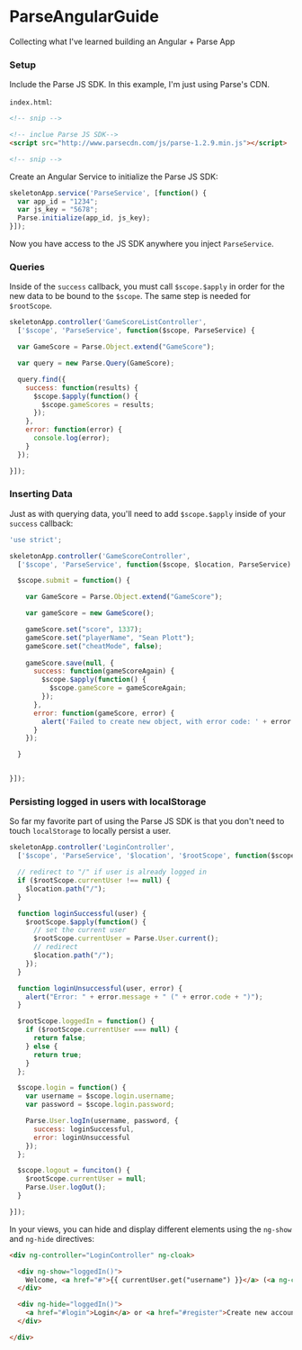 ParseAngularGuide
=================

Collecting what I've learned building an Angular + Parse App

### Setup

Include the Parse JS SDK. In this example, I'm just using Parse's CDN.

`index.html`:

```html
<!-- snip -->

<!-- inclue Parse JS SDK-->
<script src="http://www.parsecdn.com/js/parse-1.2.9.min.js"></script>

<!-- snip -->
```

Create an Angular Service to initialize the Parse JS SDK:

```javascript
skeletonApp.service('ParseService', [function() {
  var app_id = "1234";
  var js_key = "5678";
  Parse.initialize(app_id, js_key);
}]);
```

Now you have access to the JS SDK anywhere you inject `ParseService`.

### Queries

Inside of the `success` callback, you must call `$scope.$apply` in order for the new data to be bound to the `$scope`. The same step is needed for `$rootScope`.

```javascript
skeletonApp.controller('GameScoreListController', 
  ['$scope', 'ParseService', function($scope, ParseService) {

  var GameScore = Parse.Object.extend("GameScore");

  var query = new Parse.Query(GameScore);

  query.find({
    success: function(results) {
      $scope.$apply(function() {
        $scope.gameScores = results;
      });
    },
    error: function(error) {
      console.log(error);
    }
  });

}]);
```

### Inserting Data

Just as with querying data, you'll need to add `$scope.$apply` inside of your `success` callback:

```javascript
'use strict';

skeletonApp.controller('GameScoreController', 
  ['$scope', 'ParseService', function($scope, $location, ParseService) {

  $scope.submit = function() {

    var GameScore = Parse.Object.extend("GameScore");

    var gameScore = new GameScore();

    gameScore.set("score", 1337);
    gameScore.set("playerName", "Sean Plott");
    gameScore.set("cheatMode", false);
     
    gameScore.save(null, {
      success: function(gameScoreAgain) {
        $scope.$apply(function() {
          $scope.gameScore = gameScoreAgain;
        });
      },
      error: function(gameScore, error) {
        alert('Failed to create new object, with error code: ' + error.description);
      }
    }); 

  }


}]);
```

### Persisting logged in users with localStorage

So far my favorite part of using the Parse JS SDK is that you don't need to touch `localStorage` to locally persist a user.

```javascript
skeletonApp.controller('LoginController', 
  ['$scope', 'ParseService', '$location', '$rootScope', function($scope, ParseService, $location, $rootScope) {

  // redirect to "/" if user is already logged in
  if ($rootScope.currentUser !== null) {
    $location.path("/");
  }

  function loginSuccessful(user) {
    $rootScope.$apply(function() {
      // set the current user
      $rootScope.currentUser = Parse.User.current();
      // redirect
      $location.path("/");
    });
  }

  function loginUnsuccessful(user, error) {
    alert("Error: " + error.message + " (" + error.code + ")");
  }

  $rootScope.loggedIn = function() {
    if ($rootScope.currentUser === null) {
      return false;
    } else {
      return true;
    }
  };

  $scope.login = function() {    
    var username = $scope.login.username;
    var password = $scope.login.password;

    Parse.User.logIn(username, password, {
      success: loginSuccessful,
      error: loginUnsuccessful
    });
  };

  $scope.logout = funciton() {
    $rootScope.currentUser = null;
    Parse.User.logOut();
  }

}]);
```

In your views, you can hide and display different elements using the `ng-show` and `ng-hide` directives:

```html
<div ng-controller="LoginController" ng-cloak>

  <div ng-show="loggedIn()">
    Welcome, <a href="#">{{ currentUser.get("username") }}</a> (<a ng-click="logout()">logout</a>)
  </div>

  <div ng-hide="loggedIn()">
    <a href="#login">Login</a> or <a href="#register">Create new account</a>
  </div>

</div>
```